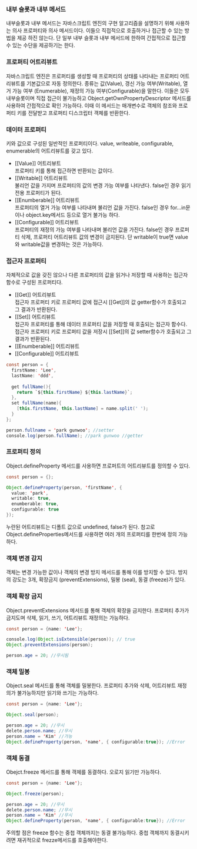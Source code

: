 ### 내부 슬롯과 내부 메서드
내부슬롯과 내부 메서드는 자바스크립트 엔진의 구현 알고리즘을 설명하기 위해 사용하는 의사 프로퍼티와 의사 메서드이다. 이들으 직접적으로 호출하거나 접근할 수 있는 방법을 제공
하진 않는다. 단 일부 내부 슬롯과 내부 메서드에 한하여 간접적으로 접근할 수 있는 수단을 제공하기는 한다.

### 프로퍼티 어트리뷰트
자바스크립트 엔진은 프로퍼티를 생성할 때 프로퍼티의 상태를 나타내는 프로퍼티 어트리뷰트를 기본값으로 자동 정의한다. 종류는 값(Value), 갱신 가능 여부(Writable), 열거 가능 여부
(Enumerable), 재정의 가능 여부(Configurable)을 말한다. 이들은 모두 내부슬롯이며 직접 접근이 불가능하고 Object.getOwnPropertyDescriptor 메서드를 사용하여 간접적으로 확인 가능하다.
이때 이 메서드는 매개변수로 객체의 참조와 프로퍼티 키를 전달받고 프로퍼티 디스크립터 객체를 반환한다.

### 데이터 프로퍼티
키와 값으로 구성된 일반적인 프로퍼티이다. value, writeable, configurable, enumerable의 어트리뷰트를 갖고 있다.
* [[Value]] 어트리뷰트<br>
프로퍼티 키를 통해 접근하면 반환되는 값이다. <br>
* [[Writable]] 어트리뷰트<br>
불리언 값을 가지며 프로퍼티의 값의 변경 가능 여부를 나타낸다. false인 경우 읽기 전용 프로퍼티가 된다.
* [[Enumberable]] 어트리뷰트<br>
프로퍼티의 열거 가능 여부를 나타내며 불리언 값을 가진다. false인 경우 for...in문이나 object.key메서드 등으로 열거 불가능 하다.
* [[Configurable]] 어트리뷰트 <br>
프로퍼티의 재정의 가능 여부를 나타내며 불리언 값을 가진다. false인 경우 프로퍼티 삭제, 프로퍼티 어트리뷰트 값의 변경이 금지된다. 단 writable이 true면 value와 writable값을
변경하는 것은 가능하다.<br>

### 접근자 프로퍼티
자체적으로 값을 갖진 않으나 다른 프로퍼티의 값을 읽거나 저장할 때 사용하는 접근자 함수로 구성된 프로퍼티다.
* [[Get]] 어트리뷰트<br>
접근자 프로퍼티 키로 프로퍼티 값에 접근시 [[Get]]의 값 getter함수가 호출되고 그 결과가 반환된다.
* [[Set]] 어트리뷰트<br>
접근자 프로퍼티를 통해 데이터 프로퍼티 값을 저장할 때 호출되는 접근자 함수다. 접근자 프로퍼티 키로 프로퍼티 값을 저장시 [[Set]]의 값 setter함수가 호출되고 그 결과가 반환된다.
* [[Enumberable]] 어트리뷰트
* [[Configurable]] 어트리뷰트

```java
const person = {
  firstName: 'Lee',
  lastName: 'ddd',
  
  get fullName(){
    return `${this.firstName} ${this.lastName}`;
  },
  set fullName(name){
    [this.firstName, this.lastName] = name.split(' ');
  }
};

person.fullname = 'park gunwoo'; //setter
console.log(person.fullName); //park gunwoo //getter
```

### 프로퍼티 정의
Object.defineProperty 메서드를 사용하면 프로퍼트의 어트리뷰트를 정의할 수 있다.
```java
const person = {};

Object.defineProperty(person, 'firstName', {
  value: 'park',
  writable: true,
  enumberable: true,
  configurable: true
});
```
누란된 어트리뷰트는 디폴트 값으로 undefined, false가 된다. 참고로 Object.defineProperties메서드를 사용하면 여러 개의 프로퍼티를 한번에 정의 가능하다.

### 객체 변경 감지
객체는 변경 가능한 값이나 객체의 변경 방지 메서드를 통해 이를 방지할 수 있다. 방지의 강도는 3개, 확장금지 (preventExtensions), 밀봉 (seal), 동결 (freeze)가 있다.

### 객체 확장 금지
Object.preventExtensions 메서드를 통해 객체의 확장을 금지한다. 프로퍼티 추가가 금지도며 삭제, 읽기, 쓰기, 어트리뷰트 재정의는 가능하다.
```java
const person = {name: 'Lee'};

console.log(Object.isExtensible(person)); // true
Object.preventExtensions(person);

person.age = 20; //무시됨
```

### 객체 밀봉
Object.seal 메서드를 통해 객체를 밀봉한다. 프로퍼티 추가와 삭제, 어트리뷰트 재정의가 불가능하지만 읽기와 쓰기는 가능하다.
```java
const person = {name: 'Lee'};

Object.seal(person);

person.age = 20; //무시
delete.person.name; //무시
person.name = 'Kim' //가능
Object.defineProperty(person, 'name', { configurable:true}); //Error
```

### 객체 동결
Obejct.freeze 메서드를 통해 객체를 동결하다. 오로지 읽기만 가능하다.
```java
const person = {name: 'Lee'};

Object.freeze(person);

person.age = 20; //무시
delete.person.name; //무시
person.name = 'Kim' //무시
Object.defineProperty(person, 'name', { configurable:true}); //Error
```
주의할 점은 freeze 함수는 중첩 객체까지는 동결 불가능하다. 중첩 객체까지 동결시키려면 재귀적으로 frezze메서드를 호출해야한다.

  


